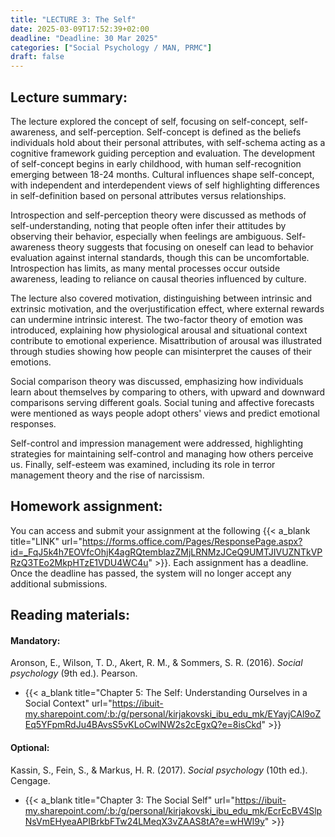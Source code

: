 ```yaml
---
title: "LECTURE 3: The Self"
date: 2025-03-09T17:52:39+02:00
deadline: "Deadline: 30 Mar 2025"
categories: ["Social Psychology / MAN, PRMC"]
draft: false
---
```


## Lecture summary:

The lecture explored the concept of self, focusing on self-concept, self-awareness, and self-perception. Self-concept is defined as the beliefs individuals hold about their personal attributes, with self-schema acting as a cognitive framework guiding perception and evaluation. The development of self-concept begins in early childhood, with human self-recognition emerging between 18-24 months. Cultural influences shape self-concept, with independent and interdependent views of self highlighting differences in self-definition based on personal attributes versus relationships.

Introspection and self-perception theory were discussed as methods of self-understanding, noting that people often infer their attitudes by observing their behavior, especially when feelings are ambiguous. Self-awareness theory suggests that focusing on oneself can lead to behavior evaluation against internal standards, though this can be uncomfortable. Introspection has limits, as many mental processes occur outside awareness, leading to reliance on causal theories influenced by culture.

The lecture also covered motivation, distinguishing between intrinsic and extrinsic motivation, and the overjustification effect, where external rewards can undermine intrinsic interest. The two-factor theory of emotion was introduced, explaining how physiological arousal and situational context contribute to emotional experience. Misattribution of arousal was illustrated through studies showing how people can misinterpret the causes of their emotions.

Social comparison theory was discussed, emphasizing how individuals learn about themselves by comparing to others, with upward and downward comparisons serving different goals. Social tuning and affective forecasts were mentioned as ways people adopt others' views and predict emotional responses.

Self-control and impression management were addressed, highlighting strategies for maintaining self-control and managing how others perceive us. Finally, self-esteem was examined, including its role in terror management theory and the rise of narcissism.

## Homework assignment:

You can access and submit your assignment at the following {{< a_blank title="LINK" url="https://forms.office.com/Pages/ResponsePage.aspx?id=_FqJ5k4h7EOVfcOhjK4agRQtemblazZMjLRNMzJCeQ9UMTJIVUZNTkVPRzQ3TEo2MkpHTzE1VDU4WC4u" >}}. Each assignment has a deadline. Once the deadline has passed, the system will no longer accept any additional submissions.

## Reading materials:

#### Mandatory:

Aronson, E., Wilson, T. D., Akert, R. M., & Sommers, S. R. (2016). *Social psychology* (9th ed.). Pearson.

* {{< a_blank title="Chapter 5: The Self: Understanding Ourselves in a Social Context" url="https://ibuit-my.sharepoint.com/:b:/g/personal/kirjakovski_ibu_edu_mk/EYayjCAl9oZEq5YFpmRdJu4BAvsS5vKLoCwlNW2s2cEgxQ?e=8isCkd" >}}

#### Optional:

Kassin, S., Fein, S., & Markus, H. R. (2017). *Social psychology* (10th ed.). Cengage.

*  {{< a_blank title="Chapter 3: The Social Self" url="https://ibuit-my.sharepoint.com/:b:/g/personal/kirjakovski_ibu_edu_mk/EcrEcBV4SlpNsVmEHyeaAPIBrkbFTw24LMeqX3vZAAS8tA?e=wHWl9y" >}}
